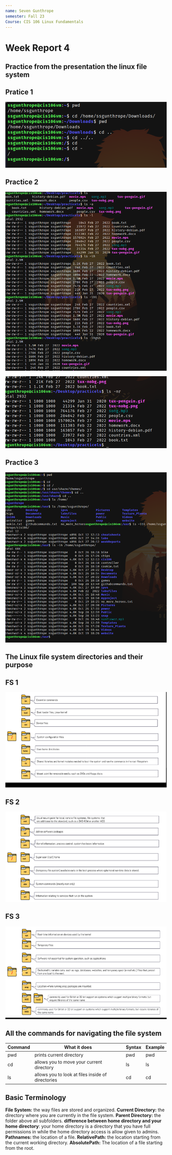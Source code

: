 ```yaml
---
name: Seven Gunthrope
semester: Fall 23
Course: CIS 106 Linux Fundamentals
---
```


# Week Report 4

## Practice from the presentation the linux file system
## Pratice 1
![prac1](../labs/lab4/prac1.png)
## Practice 2 
![prac2.1](../labs/lab4/prac2.1.png)

![prac2.2](../labs/lab4/prac2.2.png)
## Practice 3
![prac3](../labs/lab4/prac3.png)

## The Linux file system directories and their purpose
## FS 1
![fs1](../labs/lab4/fs1.png)
## FS 2
![fs2](../labs/lab4/fs2.png)
## FS 3
![fs3](../labs/lab4/fs3.png)

## All the commands for navigating the file system
| Command | What it does                                      | Syntax | Example |
| ------- | ------------------------------------------------- | ------ | ------- |
| pwd     | prints current directory                          | pwd    | pwd     |
| cd      | allows you to move your current directory         | ls     | ls      |
| ls      | allows you to look at files inside of directories | cd     | cd      |

## Basic Terminology 
**File System:** the way files are stored and organized.
**Current Directory:** the directory where you are currently in the file system.
**Parent Directory:** the folder above all subfolders.
**difference between home directory and your home directory**: your home directory is a directory that you have full permissions in while the home directory access is allow given to admins.
**Pathnames:** the location of a file.
**RelativePath:** the location starting from the current working directory.
**AbsolutePath:** The location of a file starting from the root.